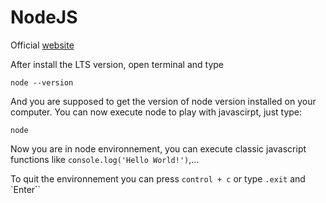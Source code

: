 # NodeJS

Official [website](https://nodejs.org/en/)

After install the LTS version, open terminal and type

```
node --version
```

And you are supposed to get the version of node version installed on your computer.
You can now execute node to play with javascirpt, just type:

```
node
```

Now you are in node environnement, you can execute classic javascript functions like `console.log('Hello World!')`,...

To quit the environnement you can press `control + c` or type `.exit` and `Enter``

